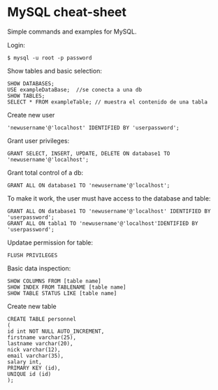 # MySQL cheat-sheet
Simple commands and examples for MySQL.


Login:

    $ mysql -u root -p password

Show tables and basic selection:

    SHOW DATABASES;
    USE exampleDataBase;  //se conecta a una db
    SHOW TABLES;
    SELECT * FROM exampleTable; // muestra el contenido de una tabla


Create new user

    'newusername'@'localhost' IDENTIFIED BY 'userpassword';

Grant user privileges:

    GRANT SELECT, INSERT, UPDATE, DELETE ON database1 TO 'newusername'@'localhost';

Grant total control of a db:

    GRANT ALL ON database1 TO 'newusername'@'localhost';

To make it work, the user must have access to the database and table:

    GRANT ALL ON database1 TO 'newusername'@'localhost' IDENTIFIED BY 'userpassword';
    GRANT ALL ON tabla1 TO 'newusername'@'localhost'IDENTIFIED BY 'userpassword';

Updatae permission for table:

    FLUSH PRIVILEGES

Basic data inspection:

    SHOW COLUMNS FROM [table name]
    SHOW INDEX FROM TABLENAME [table name]
    SHOW TABLE STATUS LIKE [table name]

Create new table

    CREATE TABLE personnel
    (
    id int NOT NULL AUTO_INCREMENT,
    firstname varchar(25),
    lastname varchar(20),
    nick varchar(12),
    email varchar(35),
    salary int,
    PRIMARY KEY (id),
    UNIQUE id (id)
    );
